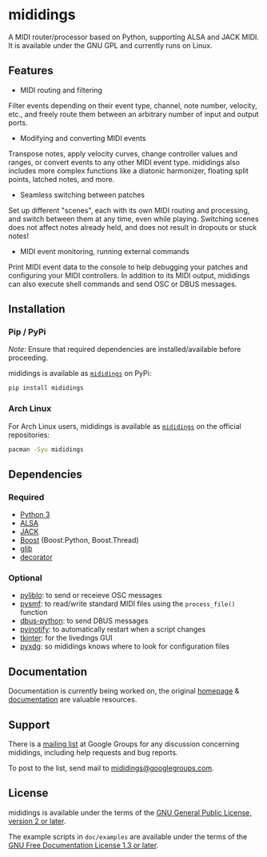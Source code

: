 # mididings

A MIDI router/processor based on Python, supporting ALSA and JACK MIDI.
It is available under the GNU GPL and currently runs on Linux.

## Features

* MIDI routing and filtering

Filter events depending on their event type, channel, note number, velocity,
etc., and freely route them between an arbitrary number of input and output
ports.

* Modifying and converting MIDI events

Transpose notes, apply velocity curves, change controller values and ranges,
or convert events to any other MIDI event type. mididings also includes more
complex functions like a diatonic harmonizer, floating split points, latched
notes, and more.

* Seamless switching between patches

Set up different "scenes", each with its own MIDI routing and processing,
and switch between them at any time, even while playing. Switching scenes
does not affect notes already held, and does not result in dropouts or stuck
notes!

* MIDI event monitoring, running external commands

Print MIDI event data to the console to help debugging your patches and
configuring your MIDI controllers. In addition to its MIDI output, mididings
can also execute shell commands and send OSC or DBUS messages.

## Installation

### Pip / PyPi

*Note*: Ensure that required dependencies are installed/available before
proceeding.

mididings is available as [`mididings`][pkg-pypi] on PyPi:

```sh
pip install mididings
```

### Arch Linux

For Arch Linux users, mididings is available as [`mididings`][pkg-arch] on the
official repositories:

```sh
pacman -Syu mididings
```

## Dependencies

### Required

* [Python 3][python]
* [ALSA][alsa]
* [JACK][jack]
* [Boost][boost] (Boost.Python, Boost.Thread)
* [glib][glib]
* [decorator][decorator]

### Optional

* [pyliblo][pyliblo]: to send or receieve OSC messages
* [pysmf][pysmf]: to read/write standard MIDI files using the `process_file()` function
* [dbus-python][dbus-python]: to send DBUS messages
* [pyinotify][pyinotify]: to automatically restart when a script changes
* [tkinter][tkinter]: for the livedings GUI
* [pyxdg][pyxdg]: so mididings knows where to look for configuration files

## Documentation

Documentation is currently being worked on, the original
[homepage][original-home] & [documentation][original-docs] are valuable resources.

## Support

There is a [mailing list][mailing-list] at Google Groups for any discussion
concerning mididings, including help requests and bug reports.

To post to the list, send mail to <mididings@googlegroups.com>.

## License

mididings is available under the terms of the
[GNU General Public License, version 2 or later][spdx-gpl2].

The example scripts in `doc/examples` are available under the terms of the
[GNU Free Documentation License 1.3 or later][spdx-gfdl].

[pkg-pypi]: https://pypi.org/project/mididings/
[pkg-arch]: https://archlinux.org/packages/community/x86_64/mididings/
[original-home]: https://das.nasophon.de/mididings/
[original-docs]: https://dsacre.github.io/mididings/doc/
[python]: https://www.python.org
[alsa]: https://www.alsa-project.org/wiki/Main_Page
[jack]: https://jackaudio.org
[boost]: https://www.boost.org
[glib]: https://docs.gtk.org/glib/
[decorator]: https://github.com/micheles/decorator
[pyliblo]: https://github.com/dsacre/pyliblo
[pysmf]: https://github.com/dsacre/pysmf
[dbus-python]: https://www.freedesktop.org/wiki/Software/dbus/
[pyinotify]: https://github.com/seb-m/pyinotify
[tkinter]: https://docs.python.org/3/library/tkinter.html
[pyxdg]: https://freedesktop.org/wiki/Software/pyxdg/
[mailing-list]: https://groups.google.com/g/mididings
[spdx-gpl2]: https://spdx.org/licenses/GPL-2.0-or-later.html
[spdx-gfdl]: https://spdx.org/licenses/GFDL-1.3-or-later.html
